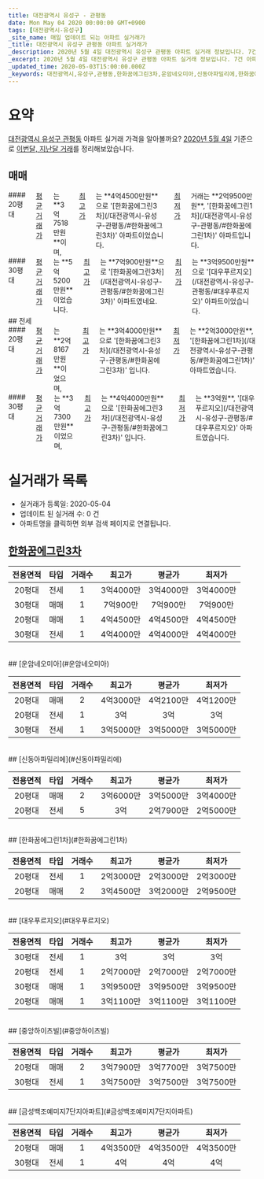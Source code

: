 ```yaml
---
title: 대전광역시 유성구 - 관평동
date: Mon May 04 2020 00:00:00 GMT+0900
tags: [대전광역시-유성구]
_site_name: 매일 업데이트 되는 아파트 실거래가
_title: 대전광역시 유성구 관평동 아파트 실거래가
_description: 2020년 5월 4일 대전광역시 유성구 관평동 아파트 실거래 정보입니다. 7건 아파트 정보가 있습니다.
_excerpt: 2020년 5월 4일 대전광역시 유성구 관평동 아파트 실거래 정보입니다. 7건 아파트 정보가 있습니다.
_updated_time: 2020-05-03T15:00:00.000Z
_keywords: 대전광역시,유성구,관평동,한화꿈에그린3차,운암네오미아,신동아파밀리에,한화꿈에그린1차,대우푸르지오,중앙하이츠빌,금성백조예미지7단지아파트
---
```





# 요약
<ins>대전광역시 유성구 관평동</ins> 아파트 실거래 가격을 알아볼까요? <ins>2020년 5월 4일</ins> 기준으로 <ins>이번달, 지난달 거래</ins>를 정리해보았습니다.

## 매매
<div class="container">
<div class="six columns" markdown="1">
#### 20평대
<ins>평균 거래가</ins>는 **3억7518만원**이며, <ins>최고가</ins>는 **4억4500만원**으로 '[한화꿈에그린3차](/대전광역시-유성구-관평동/#한화꿈에그린3차)' 아파트이었습니다. <ins>최저가</ins> 거래는 **2억9500만원**, '[한화꿈에그린1차](/대전광역시-유성구-관평동/#한화꿈에그린1차)' 아파트입니다.
</div>
<div class="six columns" markdown="1">
#### 30평대
<ins>평균 거래가</ins>는 **5억5200만원**이었습니다. <ins>최고가</ins>는 **7억900만원**으로 '[한화꿈에그린3차](/대전광역시-유성구-관평동/#한화꿈에그린3차)' 아파트였네요. <ins>최저가</ins>는 **3억9500만원**으로 '[대우푸르지오](/대전광역시-유성구-관평동/#대우푸르지오)' 아파트이었습니다.
</div>
</div>
## 전세
<div class="container">
<div class="six columns" markdown="1">
#### 20평대
<ins>평균 거래가</ins>는 **2억8167만원**이었으며, <ins>최고가</ins>는 **3억4000만원**으로 '[한화꿈에그린3차](/대전광역시-유성구-관평동/#한화꿈에그린3차)' 입니다. <ins>최저가</ins>는 **2억3000만원**, '[한화꿈에그린1차](/대전광역시-유성구-관평동/#한화꿈에그린1차)' 아파트였습니다.
</div>
<div class="six columns" markdown="1">
#### 30평대
<ins>평균 거래가</ins>는 **3억7300만원**이었으며, <ins>최고가</ins>는 **4억4000만원**으로 '[한화꿈에그린3차](/대전광역시-유성구-관평동/#한화꿈에그린3차)' 입니다. <ins>최저가</ins>는 **3억원**, '[대우푸르지오](/대전광역시-유성구-관평동/#대우푸르지오)' 아파트였습니다.
</div>
</div>



# 실거래가 목록
- 실거래가 등록일: 2020-05-04
- 업데이트 된 실거래 수: 0 건
- 아파트명을 클릭하면 외부 검색 페이지로 연결됩니다.

## [한화꿈에그린3차](#한화꿈에그린3차)

|전용면적|타입|거래수|최고가|평균가|최저가|
|:---:|:---:|:---:|:---:|:---:|:---:|
|20평대|<span class="deal-type-2">전세</span>|1|3억4000만|3억4000만|3억4000만|
|30평대|<span class="deal-type-1">매매</span>|1|7억900만|7억900만|7억900만|
|20평대|<span class="deal-type-1">매매</span>|1|4억4500만|4억4500만|4억4500만|
|30평대|<span class="deal-type-2">전세</span>|1|4억4000만|4억4000만|4억4000만|

<br/>
## [운암네오미아](#운암네오미아)

|전용면적|타입|거래수|최고가|평균가|최저가|
|:---:|:---:|:---:|:---:|:---:|:---:|
|20평대|<span class="deal-type-1">매매</span>|2|4억3000만|4억2100만|4억1200만|
|20평대|<span class="deal-type-2">전세</span>|1|3억|3억|3억|
|30평대|<span class="deal-type-2">전세</span>|1|3억5000만|3억5000만|3억5000만|

<br/>
## [신동아파밀리에](#신동아파밀리에)

|전용면적|타입|거래수|최고가|평균가|최저가|
|:---:|:---:|:---:|:---:|:---:|:---:|
|20평대|<span class="deal-type-1">매매</span>|2|3억6000만|3억5000만|3억4000만|
|20평대|<span class="deal-type-2">전세</span>|5|3억|2억7900만|2억5000만|

<br/>
## [한화꿈에그린1차](#한화꿈에그린1차)

|전용면적|타입|거래수|최고가|평균가|최저가|
|:---:|:---:|:---:|:---:|:---:|:---:|
|20평대|<span class="deal-type-2">전세</span>|1|2억3000만|2억3000만|2억3000만|
|20평대|<span class="deal-type-1">매매</span>|2|3억4500만|3억2000만|2억9500만|

<br/>
## [대우푸르지오](#대우푸르지오)

|전용면적|타입|거래수|최고가|평균가|최저가|
|:---:|:---:|:---:|:---:|:---:|:---:|
|30평대|<span class="deal-type-2">전세</span>|1|3억|3억|3억|
|20평대|<span class="deal-type-2">전세</span>|1|2억7000만|2억7000만|2억7000만|
|30평대|<span class="deal-type-1">매매</span>|1|3억9500만|3억9500만|3억9500만|
|20평대|<span class="deal-type-1">매매</span>|1|3억1100만|3억1100만|3억1100만|

<br/>
## [중앙하이츠빌](#중앙하이츠빌)

|전용면적|타입|거래수|최고가|평균가|최저가|
|:---:|:---:|:---:|:---:|:---:|:---:|
|20평대|<span class="deal-type-1">매매</span>|2|3억7900만|3억7700만|3억7500만|
|30평대|<span class="deal-type-2">전세</span>|1|3억7500만|3억7500만|3억7500만|

<br/>
## [금성백조예미지7단지아파트](#금성백조예미지7단지아파트)

|전용면적|타입|거래수|최고가|평균가|최저가|
|:---:|:---:|:---:|:---:|:---:|:---:|
|20평대|<span class="deal-type-1">매매</span>|1|4억3500만|4억3500만|4억3500만|
|30평대|<span class="deal-type-2">전세</span>|1|4억|4억|4억|

<br/>



